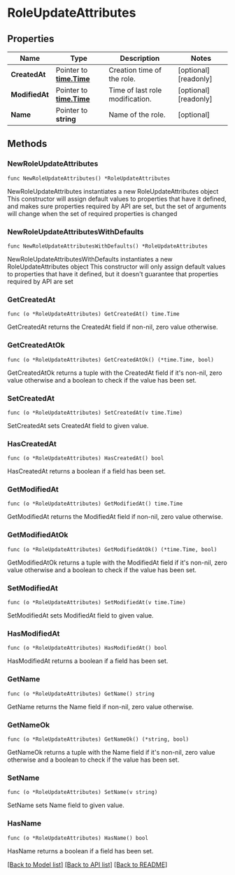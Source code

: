 # RoleUpdateAttributes

## Properties

Name | Type | Description | Notes
------------ | ------------- | ------------- | -------------
**CreatedAt** | Pointer to [**time.Time**](time.Time.md) | Creation time of the role. | [optional] [readonly] 
**ModifiedAt** | Pointer to [**time.Time**](time.Time.md) | Time of last role modification. | [optional] [readonly] 
**Name** | Pointer to **string** | Name of the role. | [optional] 

## Methods

### NewRoleUpdateAttributes

`func NewRoleUpdateAttributes() *RoleUpdateAttributes`

NewRoleUpdateAttributes instantiates a new RoleUpdateAttributes object
This constructor will assign default values to properties that have it defined,
and makes sure properties required by API are set, but the set of arguments
will change when the set of required properties is changed

### NewRoleUpdateAttributesWithDefaults

`func NewRoleUpdateAttributesWithDefaults() *RoleUpdateAttributes`

NewRoleUpdateAttributesWithDefaults instantiates a new RoleUpdateAttributes object
This constructor will only assign default values to properties that have it defined,
but it doesn't guarantee that properties required by API are set

### GetCreatedAt

`func (o *RoleUpdateAttributes) GetCreatedAt() time.Time`

GetCreatedAt returns the CreatedAt field if non-nil, zero value otherwise.

### GetCreatedAtOk

`func (o *RoleUpdateAttributes) GetCreatedAtOk() (*time.Time, bool)`

GetCreatedAtOk returns a tuple with the CreatedAt field if it's non-nil, zero value otherwise
and a boolean to check if the value has been set.

### SetCreatedAt

`func (o *RoleUpdateAttributes) SetCreatedAt(v time.Time)`

SetCreatedAt sets CreatedAt field to given value.

### HasCreatedAt

`func (o *RoleUpdateAttributes) HasCreatedAt() bool`

HasCreatedAt returns a boolean if a field has been set.

### GetModifiedAt

`func (o *RoleUpdateAttributes) GetModifiedAt() time.Time`

GetModifiedAt returns the ModifiedAt field if non-nil, zero value otherwise.

### GetModifiedAtOk

`func (o *RoleUpdateAttributes) GetModifiedAtOk() (*time.Time, bool)`

GetModifiedAtOk returns a tuple with the ModifiedAt field if it's non-nil, zero value otherwise
and a boolean to check if the value has been set.

### SetModifiedAt

`func (o *RoleUpdateAttributes) SetModifiedAt(v time.Time)`

SetModifiedAt sets ModifiedAt field to given value.

### HasModifiedAt

`func (o *RoleUpdateAttributes) HasModifiedAt() bool`

HasModifiedAt returns a boolean if a field has been set.

### GetName

`func (o *RoleUpdateAttributes) GetName() string`

GetName returns the Name field if non-nil, zero value otherwise.

### GetNameOk

`func (o *RoleUpdateAttributes) GetNameOk() (*string, bool)`

GetNameOk returns a tuple with the Name field if it's non-nil, zero value otherwise
and a boolean to check if the value has been set.

### SetName

`func (o *RoleUpdateAttributes) SetName(v string)`

SetName sets Name field to given value.

### HasName

`func (o *RoleUpdateAttributes) HasName() bool`

HasName returns a boolean if a field has been set.


[[Back to Model list]](../README.md#documentation-for-models) [[Back to API list]](../README.md#documentation-for-api-endpoints) [[Back to README]](../README.md)


